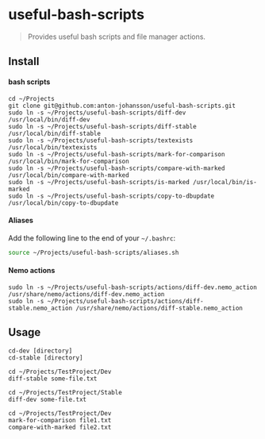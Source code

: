 # useful-bash-scripts

> Provides useful bash scripts and file manager actions.

## Install

#### bash scripts

```
cd ~/Projects
git clone git@github.com:anton-johansson/useful-bash-scripts.git
sudo ln -s ~/Projects/useful-bash-scripts/diff-dev /usr/local/bin/diff-dev
sudo ln -s ~/Projects/useful-bash-scripts/diff-stable /usr/local/bin/diff-stable
sudo ln -s ~/Projects/useful-bash-scripts/textexists /usr/local/bin/textexists
sudo ln -s ~/Projects/useful-bash-scripts/mark-for-comparison /usr/local/bin/mark-for-comparison
sudo ln -s ~/Projects/useful-bash-scripts/compare-with-marked /usr/local/bin/compare-with-marked
sudo ln -s ~/Projects/useful-bash-scripts/is-marked /usr/local/bin/is-marked
sudo ln -s ~/Projects/useful-bash-scripts/copy-to-dbupdate /usr/local/bin/copy-to-dbupdate
```

#### Aliases

Add the following line to the end of your `~/.bashrc`:
```sh
source ~/Projects/useful-bash-scripts/aliases.sh
```

#### Nemo actions

```
sudo ln -s ~/Projects/useful-bash-scripts/actions/diff-dev.nemo_action /usr/share/nemo/actions/diff-dev.nemo_action
sudo ln -s ~/Projects/useful-bash-scripts/actions/diff-stable.nemo_action /usr/share/nemo/actions/diff-stable.nemo_action
```

## Usage

```
cd-dev [directory]
cd-stable [directory]

cd ~/Projects/TestProject/Dev
diff-stable some-file.txt

cd ~/Projects/TestProject/Stable
diff-dev some-file.txt

cd ~/Projects/TestProject/Dev
mark-for-comparison file1.txt
compare-with-marked file2.txt
```
